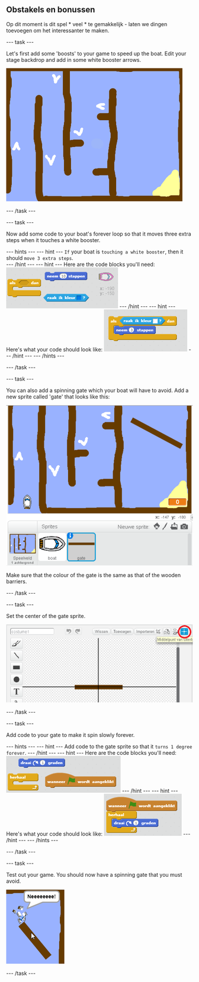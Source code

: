 ## Obstakels en bonussen

Op dit moment is dit spel * veel * te gemakkelijk - laten we dingen toevoegen om het interessanter te maken.

\--- task \---

Let's first add some 'boosts' to your game to speed up the boat. Edit your stage backdrop and add in some white booster arrows.

![screenshot](images/boat-boost.png)

\--- /task \---

\--- task \---

Now add some code to your boat's forever loop so that it moves three extra steps when it touches a white booster.

\--- hints \--- \--- hint \--- `If` your boat is `touching a white booster`, then it should `move 3 extra steps`.  
\--- /hint \--- \--- hint \--- Here are the code blocks you'll need: ![screenshot](images/boat-boost-blocks.png) \--- /hint \--- \--- hint \--- Here's what your code should look like: ![screenshot](images/boat-boost-code.png) \--- /hint \--- \--- /hints \---

\--- /task \---

\--- task \---

You can also add a spinning gate which your boat will have to avoid. Add a new sprite called 'gate' that looks like this:

![screenshot](images/boat-gate.png)

Make sure that the colour of the gate is the same as that of the wooden barriers.

\--- /task \---

\--- task \---

Set the center of the gate sprite.

![screenshot](images/boat-center.png)

\--- /task \---

\--- task \---

Add code to your gate to make it spin slowly forever.

\--- hints \--- \--- hint \--- Add code to the gate sprite so that it `turns 1 degree` `forever`. \--- /hint \--- \--- hint \--- Here are the code blocks you'll need: ![screenshot](images/boat-spin-blocks.png) \--- /hint \--- \--- hint \--- Here's what your code should look like: ![screenshot](images/boat-spin-code.png) \--- /hint \--- \--- /hints \---

\--- /task \---

\--- task \---

Test out your game. You should now have a spinning gate that you must avoid.

![screenshot](images/boat-gate-test.png)

\--- /task \---